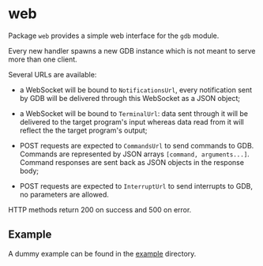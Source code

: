 web
===

Package `web` provides a simple web interface for the `gdb` module.

Every new handler spawns a new GDB instance which is not meant to serve more
than one client.

Several URLs are available:

- a WebSocket will be bound to `NotificationsUrl`, every notification sent by
  GDB will be delivered through this WebSocket as a JSON object;

- a WebSocket will be bound to `TerminalUrl`: data sent through it will be
  delivered to the target program's input whereas data read from it will reflect
  the the target program's output;

- POST requests are expected to `CommandsUrl` to send commands to GDB. Commands
  are represented by JSON arrays `[command, arguments...]`. Command responses
  are sent back as JSON objects in the response body;

- POST requests are expected to `InterruptUrl` to send interrupts to GDB, no
  parameters are allowed.

HTTP methods return 200 on success and 500 on error.

Example
-------

A dummy example can be found in the [example](example/) directory.

